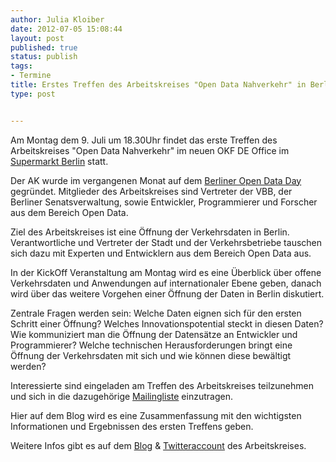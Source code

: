 ```yaml
---
author: Julia Kloiber
date: 2012-07-05 15:08:44
layout: post
published: true
status: publish
tags:
- Termine
title: Erstes Treffen des Arbeitskreises "Open Data Nahverkehr" in Berlin
type: post


---
```


Am Montag dem 9. Juli um 18.30Uhr findet das erste Treffen des Arbeitskreises "Open Data Nahverkehr" im neuen OKF DE Office im [Supermarkt Berlin](http://www.supermarkt-berlin.net/Veranstaltungsort) statt.

Der AK wurde im vergangenen Monat auf dem [Berliner Open Data Day](http://berlin.opendataday.de/) gegründet. Mitglieder des Arbeitskreises sind Vertreter der VBB, der Berliner Senatsverwaltung, sowie Entwickler, Programmierer und Forscher aus dem Bereich Open Data.

Ziel des Arbeitskreises ist eine Öffnung der Verkehrsdaten in Berlin. Verantwortliche und Vertreter der Stadt und der Verkehrsbetriebe tauschen sich dazu mit Experten und Entwicklern aus dem Bereich Open Data aus.

In der KickOff Veranstaltung am Montag wird es eine Überblick über offene Verkehrsdaten und Anwendungen auf internationaler Ebene geben, danach wird über das weitere Vorgehen einer Öffnung der Daten in Berlin diskutiert.

Zentrale Fragen werden sein: Welche Daten eignen sich für den ersten Schritt einer Öffnung? Welches Innovationspotential steckt in diesen Daten? Wie kommuniziert man die Öffnung der Datensätze an Entwickler und Programmierer? Welche technischen Herausforderungen bringt eine Öffnung der Verkehrsdaten mit sich und wie können diese bewältigt werden?

Interessierte sind eingeladen am Treffen des Arbeitskreises teilzunehmen und sich in die dazugehörige [Mailingliste](http://lists.okfn.org/mailman/listinfo/open-data-nahverkehr) einzutragen.

Hier auf dem Blog wird es eine Zusammenfassung mit den wichtigsten Informationen und Ergebnissen des ersten Treffens geben.

Weitere Infos gibt es auf dem [Blog](http://openvbb.tumblr.com/) & [Twitteraccount](https://twitter.com/#!/OpenVBB) des Arbeitskreises.